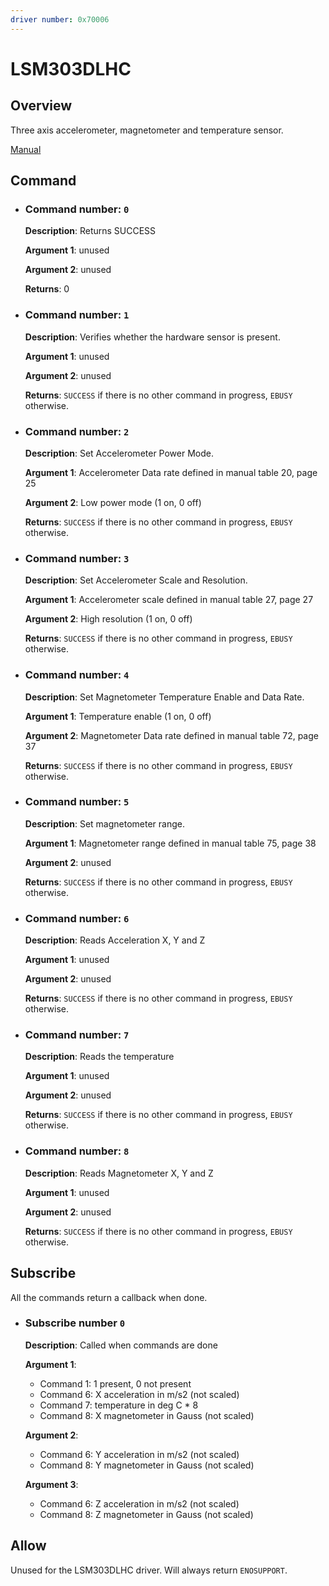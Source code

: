 ```yaml
---
driver number: 0x70006
---
```


# LSM303DLHC

## Overview

Three axis accelerometer, magnetometer and temperature sensor.

[Manual](https://www.st.com/resource/en/datasheet/lsm303dlhc.pdf)

## Command

  * ### Command number: `0`

    **Description**: Returns SUCCESS

    **Argument 1**: unused

    **Argument 2**: unused

    **Returns**: 0

  * ### Command number: `1`

    **Description**: Verifies whether the hardware sensor is present.

    **Argument 1**: unused

    **Argument 2**: unused

    **Returns**: `SUCCESS` if there is no other command in progress, `EBUSY` otherwise.

  * ### Command number: `2`

    **Description**: Set Accelerometer Power Mode.

    **Argument 1**: Accelerometer Data rate defined in manual table 20, page 25

    **Argument 2**: Low power mode (1 on, 0 off) 

    **Returns**: `SUCCESS` if there is no other command in progress, `EBUSY` otherwise.

  * ### Command number: `3`

    **Description**: Set Accelerometer Scale and Resolution.

    **Argument 1**: Accelerometer scale defined in manual table 27, page 27

    **Argument 2**: High resolution (1 on, 0 off)

    **Returns**: `SUCCESS` if there is no other command in progress, `EBUSY` otherwise.

  * ### Command number: `4`

    **Description**: Set Magnetometer Temperature Enable and Data Rate.

    **Argument 1**: Temperature enable (1 on, 0 off)

    **Argument 2**: Magnetometer Data rate defined in manual table 72, page 37

    **Returns**: `SUCCESS` if there is no other command in progress, `EBUSY` otherwise.
    
  * ### Command number: `5`

    **Description**: Set magnetometer range.

    **Argument 1**: Magnetometer range defined in manual table 75, page 38

    **Argument 2**: unused

    **Returns**: `SUCCESS` if there is no other command in progress, `EBUSY` otherwise.

  * ### Command number: `6`

    **Description**: Reads Acceleration X, Y and Z

    **Argument 1**: unused

    **Argument 2**: unused

    **Returns**: `SUCCESS` if there is no other command in progress, `EBUSY` otherwise.

  * ### Command number: `7`

    **Description**: Reads the temperature

    **Argument 1**: unused

    **Argument 2**: unused

    **Returns**: `SUCCESS` if there is no other command in progress, `EBUSY` otherwise.

  * ### Command number: `8`

    **Description**: Reads Magnetometer X, Y and Z

    **Argument 1**: unused

    **Argument 2**: unused

    **Returns**: `SUCCESS` if there is no other command in progress, `EBUSY` otherwise.

## Subscribe

All the commands return a callback when done.

  * ### Subscribe number `0`

    **Description**: Called when commands are done

	**Argument 1**: 
	  - Command 1: 1 present, 0 not present
	  - Command 6: X acceleration in m/s2 (not scaled)
	  - Command 7: temperature in deg C * 8
    - Command 8: X magnetometer in Gauss (not scaled)

	**Argument 2**: 
	  - Command 6: Y acceleration in m/s2 (not scaled)
    - Command 8: Y magnetometer in Gauss (not scaled)

	**Argument 3**: 
	  - Command 6: Z acceleration in m/s2 (not scaled)
    - Command 8: Z magnetometer in Gauss (not scaled)

## Allow

Unused for the LSM303DLHC driver. Will always return `ENOSUPPORT`.

